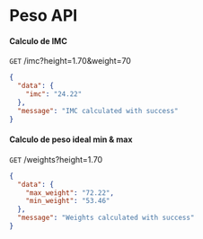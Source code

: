 # Peso API

#### Calculo de IMC
`GET` /imc?height=1.70&weight=70
```json
{
  "data": {
    "imc": "24.22"
  },
  "message": "IMC calculated with success"
}
```

#### Calculo de peso ideal min & max
`GET` /weights?height=1.70
```json
{
  "data": {
    "max_weight": "72.22",
    "min_weight": "53.46"
  },
  "message": "Weights calculated with success"
}
```
